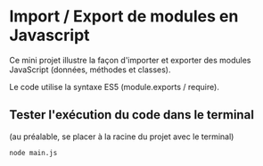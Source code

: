 # Import / Export de modules en Javascript

Ce mini projet illustre la façon d'importer et exporter des modules JavaScript (données, méthodes et classes).

Le code utilise la syntaxe ES5 (module.exports / require).

## Tester l'exécution du code dans le terminal

(au préalable, se placer à la racine du projet avec le terminal)

```
node main.js
```
